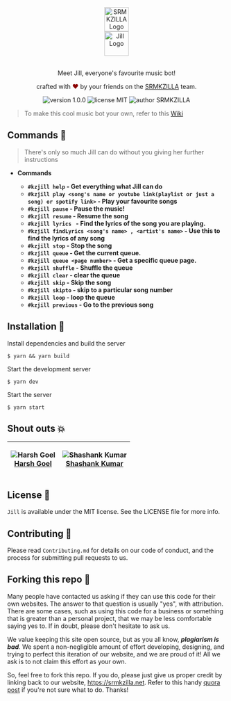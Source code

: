 <div align="center">
  <img alt="SRMKZILLA Logo" src="https://cdn-images-1.medium.com/max/1200/1*V14ZK8_mXQadno4eLtOnIw.png" height="56" />
</div>
<div align="center">
  <img alt="Jill Logo" src="https://buckeyek9.com/wp-content/uploads/2019/08/berkay-gumustekin-ngqyo2AYYnE-unsplash-840x410.jpg" height="56" />
</div>

<br>
<p align="center">
Meet Jill, everyone's favourite music bot!
</p>
<p align="center">
crafted with <span style="color: #8b0000;">&hearts;</span> by your friends on the <a href="https://srmkzilla.net">SRMKZILLA</a> team.
</p>
<p align="center">
    <img src="https://img.shields.io/badge/version-1.0.0-yellowgreen" alt="version 1.0.0"/>
    <img src="https://img.shields.io/badge/license-MIT-brightgreen" alt="license MIT"/>
    <img src="https://img.shields.io/badge/author-SRMKZILLA-orange" alt="author SRMKZILLA"/>
</p>

> To make this cool music bot your own, refer to this [Wiki](https://github.com/srm-kzilla/jack/wiki/Make-Jack-your-own)

## Commands 🔧

> There's only so much Jill can do without you giving her further instructions

- **Commands**

  - **`#kzjill help` - Get everything what Jill can do**
  - **`#kzjill play <song's name or youtube link(playlist or just a song) or spotify link>` - Play your favourite songs**
  - **`#kzjill pause` - Pause the music!**
  - **`#kzjill resume` - Resume the song**
  - **`#kzjill lyrics ` - Find the lyrics of the song you are playing.**
  - **`#kzjill findLyrics <song's name> , <artist's name>` - Use this to find the lyrics of any song**
  - **`#kzjill stop` - Stop the song**
  - **`#kzjill queue` - Get the current queue.**
  - **`#kzjill queue <page number>` - Get a specific queue page.**
  - **`#kzjill shuffle` - Shuffle the queue**
  - **`#kzjill clear` - clear the queue**
  - **`#kzjill skip` - Skip the song**
  - **`#kzjill skipto` - skip to a particular song number**
  - **`#kzjill loop` - loop the queue**
  - **`#kzjill previous` - Go to the previous song**

## Installation 🔧

Install dependencies and build the server

```
$ yarn && yarn build
```

Start the development server

```
$ yarn dev
```

Start the server

```
$ yarn start
```

## Shout outs 💥

| <p align="center">![Harsh Goel](https://github.com/harshgoel05.png?size=128)<br>[Harsh Goel](https://github.com/harshgoel05)</p> | <p align="center">![Shashank Kumar](https://avatars.githubusercontent.com/u/74819565?s=128)<br>[Shashank Kumar](https://github.com/shawshankkumar)</p> |
| -------------------------------------------------------------------------------------------------------------------------------- | ------------------------------------------------------------------------------------------------------------------------------------------------------ |

## License 📜

`Jill` is available under the MIT license. See the LICENSE file for more info.

## Contributing 🤝

Please read `Contributing.md` for details on our code of conduct, and the process for submitting pull requests to us.

## Forking this repo 🚨

Many people have contacted us asking if they can use this code for their own websites. The answer to that question is usually "yes", with attribution. There are some cases, such as using this code for a business or something that is greater than a personal project, that we may be less comfortable saying yes to. If in doubt, please don't hesitate to ask us.

We value keeping this site open source, but as you all know, _**plagiarism is bad**_. We spent a non-negligible amount of effort developing, designing, and trying to perfect this iteration of our website, and we are proud of it! All we ask is to not claim this effort as your own.

So, feel free to fork this repo. If you do, please just give us proper credit by linking back to our website, https://srmkzilla.net. Refer to this handy [quora post](https://www.quora.com/Is-it-bad-to-copy-other-peoples-code) if you're not sure what to do. Thanks!
